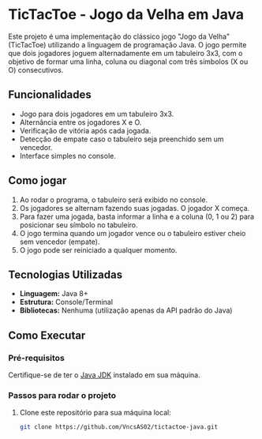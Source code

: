# TicTacToe - Jogo da Velha em Java

Este projeto é uma implementação do clássico jogo "Jogo da Velha" (TicTacToe) utilizando a linguagem de programação Java. O jogo permite que dois jogadores joguem alternadamente em um tabuleiro 3x3, com o objetivo de formar uma linha, coluna ou diagonal com três símbolos (X ou O) consecutivos.

## Funcionalidades

- Jogo para dois jogadores em um tabuleiro 3x3.
- Alternância entre os jogadores X e O.
- Verificação de vitória após cada jogada.
- Detecção de empate caso o tabuleiro seja preenchido sem um vencedor.
- Interface simples no console.

## Como jogar

1. Ao rodar o programa, o tabuleiro será exibido no console.
2. Os jogadores se alternam fazendo suas jogadas. O jogador X começa.
3. Para fazer uma jogada, basta informar a linha e a coluna (0, 1 ou 2) para posicionar seu símbolo no tabuleiro.
4. O jogo termina quando um jogador vence ou o tabuleiro estiver cheio sem vencedor (empate).
5. O jogo pode ser reiniciado a qualquer momento.

## Tecnologias Utilizadas

- **Linguagem:** Java 8+
- **Estrutura:** Console/Terminal
- **Bibliotecas:** Nenhuma (utilização apenas da API padrão do Java)

## Como Executar

### Pré-requisitos

Certifique-se de ter o [Java JDK](https://www.oracle.com/java/technologies/javase-jdk15-downloads.html) instalado em sua máquina.

### Passos para rodar o projeto

1. Clone este repositório para sua máquina local:

   ```bash
   git clone https://github.com/VncsAS02/tictactoe-java.git
